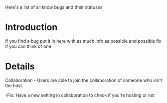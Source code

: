 Here's a list of all know bugs and their statuses

# Introduction #

If you find a bug put it in here with as much info as possible and possible fix if you can think of one


# Details #

Collaboration - Users are able to join the collaboration of someone who isn't the host.

-Fix: Have a new setting in collaboration to check if you're hosting or not